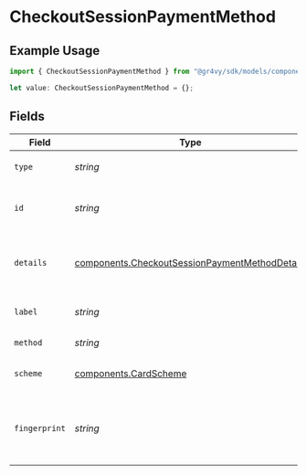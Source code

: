 # CheckoutSessionPaymentMethod

## Example Usage

```typescript
import { CheckoutSessionPaymentMethod } from "@gr4vy/sdk/models/components";

let value: CheckoutSessionPaymentMethod = {};
```

## Fields

| Field                                                                                                            | Type                                                                                                             | Required                                                                                                         | Description                                                                                                      | Example                                                                                                          |
| ---------------------------------------------------------------------------------------------------------------- | ---------------------------------------------------------------------------------------------------------------- | ---------------------------------------------------------------------------------------------------------------- | ---------------------------------------------------------------------------------------------------------------- | ---------------------------------------------------------------------------------------------------------------- |
| `type`                                                                                                           | *string*                                                                                                         | :heavy_minus_sign:                                                                                               | Always `payment-method`                                                                                          | payment-method                                                                                                   |
| `id`                                                                                                             | *string*                                                                                                         | :heavy_minus_sign:                                                                                               | The ID of the payment method.                                                                                    | ef9496d8-53a5-4aad-8ca2-00eb68334389                                                                             |
| `details`                                                                                                        | [components.CheckoutSessionPaymentMethodDetails](../../models/components/checkoutsessionpaymentmethoddetails.md) | :heavy_minus_sign:                                                                                               | Details for credit or debit card payment method.                                                                 |                                                                                                                  |
| `label`                                                                                                          | *string*                                                                                                         | :heavy_minus_sign:                                                                                               | The last 4 digits of the the card.                                                                               | 1234                                                                                                             |
| `method`                                                                                                         | *string*                                                                                                         | :heavy_minus_sign:                                                                                               | Always `card`                                                                                                    | card                                                                                                             |
| `scheme`                                                                                                         | [components.CardScheme](../../models/components/cardscheme.md)                                                   | :heavy_minus_sign:                                                                                               | The scheme of the card.                                                                                          | visa                                                                                                             |
| `fingerprint`                                                                                                    | *string*                                                                                                         | :heavy_minus_sign:                                                                                               | The unique hash derived from the card number.                                                                    | a50b85c200ee0795d6fd33a5c66f37a4564f554355c5b46a756aac485dd168a4                                                 |